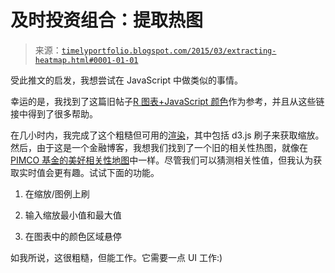 <!--yml

类别：未分类

日期：2024-05-18 14:49:45

-->

# 及时投资组合：提取热图

> 来源：[`timelyportfolio.blogspot.com/2015/03/extracting-heatmap.html#0001-01-01`](http://timelyportfolio.blogspot.com/2015/03/extracting-heatmap.html#0001-01-01)

受此推文的启发，我想尝试在 JavaScript 中做类似的事情。

幸运的是，我找到了这篇旧帖子[R 图表+JavaScript 颜色](http://timelyportfolio.blogspot.com/2014/07/chart-from-r-color-from-javascript.html)作为参考，并且从这些链接中得到了很多帮助。

在几小时内，我完成了这个粗糙但可用的[渲染](http://timelyportfolio.github.io/rCharts_color_thief/index_jsfeat.html)，其中包括 d3.js 刷子来获取缩放。然后，由于这是一个金融博客，我想我们找到了一个旧的相关性热图，就像在[PIMCO 基金的美好相关性地图](http://timelyportfolio.blogspot.com/2012/06/pretty-correlation-map-of-pimco-funds.html)中一样。尽管我们可以猜测相关性值，但我认为获取实时值会更有趣。试试下面的功能。

1.  在缩放/图例上刷

1.  输入缩放最小值和最大值

1.  在图表中的颜色区域悬停

如我所说，这很粗糙，但能工作。它需要一点 UI 工作:)
